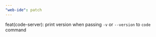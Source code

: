 ```yaml
---
"web-ide": patch
---
```


feat(code-server): print version when passing `-v` or `--version` to `code` command
